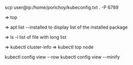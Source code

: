 scp user@ip:/home/porichoy/kubeconfig.txt . -P 6789

=> top

=> apt list --installed
to display list of the installed package

=> ls -l
list of file with long list

=> kubectl cluster-info
=> kubectl top node

kubectl config view --row
kubectl config view --minify
